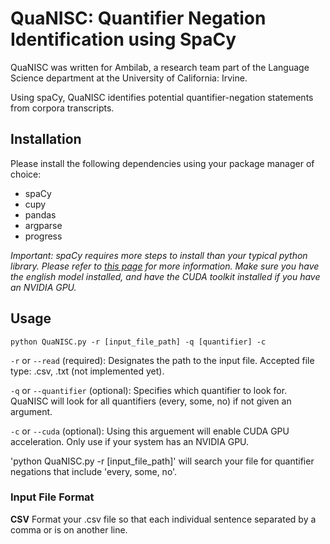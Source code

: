 # QuaNISC: Quantifier Negation Identification using SpaCy
QuaNISC was written for Ambilab, a research team part of the Language Science department at the University of California: Irvine.

Using spaCy, QuaNISC identifies potential quantifier-negation statements from corpora transcripts.

## Installation
Please install the following dependencies using your package manager of choice:
- spaCy
- cupy
- pandas
- argparse
- progress

*Important: spaCy requires more steps to install than your typical python library. Please refer to [this page](https://spacy.io/usage) for more information. Make sure you have the english model installed, and have the CUDA toolkit installed if you have an NVIDIA GPU.*

## Usage
`python QuaNISC.py -r [input_file_path] -q [quantifier] -c`

`-r` or `--read` (required): Designates the path to the input file. Accepted file type: .csv, .txt (not implemented yet).

`-q` or `--quantifier` (optional): Specifies which quantifier to look for. QuaNISC will look for all quantifiers (every, some, no) if not given an argument.

`-c` or `--cuda` (optional): Using this arguement will enable CUDA GPU acceleration. Only use if your system has an NVIDIA GPU.

'python QuaNISC.py -r [input_file_path]' will search your file for quantifier negations that include 'every, some, no'.

### Input File Format
**CSV**
Format your .csv file so that each individual sentence separated by a comma or is on another line.
